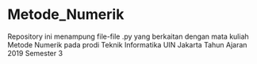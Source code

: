 # Metode_Numerik
Repository ini menampung file-file .py yang berkaitan dengan mata kuliah Metode Numerik pada prodi Teknik Informatika UIN Jakarta
Tahun Ajaran 2019 Semester 3
